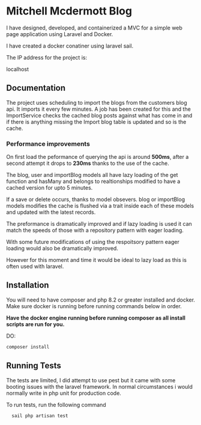 
# Mitchell Mcdermott Blog

I have designed, developed, and containerized a MVC for a simple web page application using Laravel and Docker.

I have created a docker conatiner using laravel sail. 

The IP address for the project is:

localhost




## Documentation

The project uses scheduling to import the blogs from the customers blog api.
It imports it every few minutes.
A job has been created for this and the ImportService checks the cached blog posts against what has come in and if there is anything missing the Import blog table is updated and so is the cache.

### Performance improvements
On first load the peformance of querying the api is around **500ms**, after a second attempt it drops to **230ms** thanks to the use of the cache.

The blog, user and importBlog models all have lazy loading of the get function and hasMany and belongs to realtionships modified to have a cached version for upto 5 minutes.

If a save or delete occurs, thanks to model obsevers. blog or importBlog models modifies the cache is flushed via a trait inside each of these models and updated with the latest records.

The preformance is dramatically improved and if lazy loading is used it can match the speeds of those with a repository pattern with eager loading.

With some future modifications of using the respoitsory pattern eager loading would also be dramatically improved.

However for this moment and time it would be ideal to lazy load as this is often used with laravel.

## Installation


You will need to have composer and php 8.2 or greater installed and docker.
Make sure docker is running before running commands below in order.

**Have the docker engine running before running composer as all install scripts are run for you.**

DO:
```bash
composer install

```
    
## Running Tests
The tests are limited, I did attempt to use pest but it came with some booting issues with the laravel framework. In normal circumstances i would normally write in php unit for production code.

To run tests, run the following command

```bash
  sail php artisan test
```

